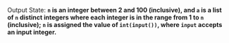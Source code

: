 Output State: **`n` is an integer between 2 and 100 (inclusive), and `a` is a list of `n` distinct integers where each integer is in the range from 1 to `n` (inclusive); `n` is assigned the value of `int(input())`, where `input` accepts an input integer.**